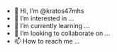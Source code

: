 - 👋 Hi, I’m @kratos47mhs
- 👀 I’m interested in ...
- 🌱 I’m currently learning ...
- 💞️ I’m looking to collaborate on ...
- 📫 How to reach me ...

<!---
kratos47mhs/kratos47mhs is a ✨ special ✨ repository because its `README.md` (this file) appears on your GitHub profile.
You can click the Preview link to take a look at your changes.
--->
